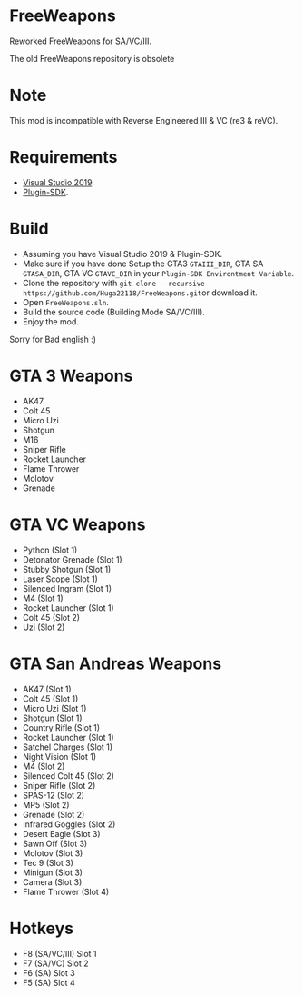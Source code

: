 # FreeWeapons
Reworked FreeWeapons for SA/VC/III.

The old FreeWeapons repository is obsolete

# Note
This mod is incompatible with Reverse Engineered III & VC (re3 & reVC).

# Requirements
- [Visual Studio 2019](https://download.visualstudio.microsoft.com/download/pr/b763973d-da6e-4025-834d-d8bc48e7d37f/9b7780b6641ceb4e62c0578d59eb3dbebeda8f5a3474ed253316b0b004d2466e/vs_Community.exe).
- [Plugin-SDK](https://github.com/DK22Pac/plugin-sdk).

# Build
- Assuming you have Visual Studio 2019 & Plugin-SDK.
- Make sure if you have done Setup the GTA3 `GTAIII_DIR`, GTA SA `GTASA_DIR`, GTA VC `GTAVC_DIR` in your `Plugin-SDK Environtment Variable`.
- Clone the repository with `git clone --recursive https://github.com/Huga22118/FreeWeapons.git`or download it.
- Open `FreeWeapons.sln`.
- Build the source code (Building Mode SA/VC/III).
- Enjoy the mod.

Sorry for Bad english :) 

# GTA 3 Weapons
- AK47
- Colt 45
- Micro Uzi
- Shotgun
- M16
- Sniper Rifle
- Rocket Launcher
- Flame Thrower
- Molotov
- Grenade

# GTA VC Weapons
- Python (Slot 1)
- Detonator Grenade (Slot 1)
- Stubby Shotgun (Slot 1)
- Laser Scope (Slot 1)
- Silenced Ingram (Slot 1)
- M4 (Slot 1)
- Rocket Launcher (Slot 1)
- Colt 45 (Slot 2)
- Uzi (Slot 2)

# GTA San Andreas Weapons
- AK47 (Slot 1)
- Colt 45 (Slot 1)
- Micro Uzi (Slot 1)
- Shotgun (Slot 1)
- Country Rifle (Slot 1)
- Rocket Launcher (Slot 1)
- Satchel Charges (Slot 1)
- Night Vision (Slot 1)
- M4 (Slot 2)
- Silenced Colt 45 (Slot 2)
- Sniper Rifle (Slot 2)
- SPAS-12 (Slot 2)
- MP5 (Slot 2)
- Grenade (Slot 2)
- Infrared Goggles (Slot 2)
- Desert Eagle (Slot 3)
- Sawn Off (Slot 3)
- Molotov (Slot 3)
- Tec 9 (Slot 3)
- Minigun (Slot 3)
- Camera (Slot 3)
- Flame Thrower (Slot 4)

# Hotkeys
- F8 (SA/VC/III) Slot 1
- F7 (SA/VC) Slot 2
- F6 (SA) Slot 3
- F5 (SA) Slot 4
